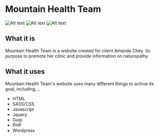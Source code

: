 # Mountain Health Team

![Alt text](MTH-Assets/other/mountain-desktop.jpg?raw=true "Desktop Screenshot")
![Alt text](MTH-Assets/other/mountain-mobile.jpg?raw=true "Mobile Screenshot")
![Alt text](MTH-Assets/other/mountain-mobile-2.jpg?raw=true "Mobile Screenshot 2")

<h2>What it is</h2>

<p>Mountain Health Team is a website created for client Amanda Chey. Its purpose to premote her clinic and provide information on
naturopathy</p>

<h2>What it uses</h2>

<p>Mountain Health Team's website uses many different things to achive its goal, including....</p>

<ul>
    <li>HTML</li>
    <li>SASS/CSS</li>
    <li>Javascript</li>
    <li>Jquery</li>
    <li>Gulp</li>
    <li>PHP</li>
    <li>Wordpress</li>
</ul>